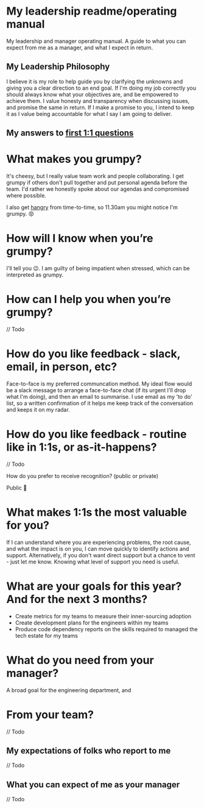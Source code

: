# My leadership readme/operating manual
My leadership and manager operating manual. A guide to what you can expect from me as a manager, and what I expect in return.


## My Leadership Philosophy 

I believe it is my role to help guide you by clarifying the unknowns and giving you a clear direction to an end goal. If I'm doing my job correctly you should always know what your objectives are, and be empowered to achieve them. I value honesty and transparency when discussing issues, and promise the same in return. If I make a promise to you, I intend to keep it as I value being accountable for what I say I am going to deliver.

## My answers to [first 1:1 questions](http://larahogan.me/blog/first-one-on-one-questions/ "What to ask in the first 1:1")
 

# What makes you grumpy?

It's cheesy, but I really value team work and people collaborating. I get grumpy if others don't pull together and put personal agenda before the team. I'd rather we honestly spoke about our agendas and compromised where possible. 

I also get [hangry](https://www.merriam-webster.com/words-at-play/hangry-meaning) from time-to-time, so 11.30am you might notice I'm grumpy. 😡


# How will I know when you’re grumpy?

I'll tell you 😉. I am guilty of being impatient when stressed, which can be interpreted as grumpy.


# How can I help you when you’re grumpy?

// Todo


# How do you like feedback - slack, email, in person, etc?

Face-to-face is my preferred communcation method. My ideal flow would be a slack message to arrange a face-to-face chat (if its urgent I'll drop what I'm doing), and then an email to summarise. I use email as my 'to do' list, so a written confirmation of it helps me keep track of the conversation and keeps it on my radar.


# How do you like feedback - routine like in 1:1s, or as-it-happens?

// Todo 


How do you prefer to receive recognition? (public or private)

Public 🎉


# What makes 1:1s the most valuable for you?

If I can understand where you are experiencing problems, the root cause, and what the impact is on you, I can move quickly to identify actions and support. Alternatively, if you don't want direct support but a chance to vent - just let me know. Knowing what level of support you need is useful.


# What are your goals for this year? And for the next 3 months?

* Create metrics for my teams to measure their inner-sourcing adoption
* Create development plans for the engineers within my teams
* Produce code dependency reports on the skills required to managed the tech estate for my teams


# What do you need from your manager?

A broad goal for the engineering department, and 


# From your team?

// Todo


## My expectations of folks who report to me

// Todo


## What you can expect of me as your manager

// Todo


